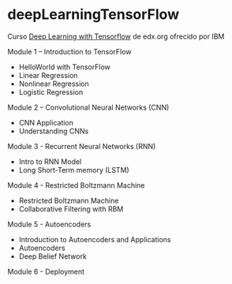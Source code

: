 # deepLearningTensorFlow
Curso [Deep Learning with Tensorflow](https://www.edx.org/es/course/deep-learning-with-tensorflow) de edx.org ofrecido por IBM

Module 1 – Introduction to TensorFlow

- HelloWorld with TensorFlow
- Linear Regression
- Nonlinear Regression
-  Logistic Regression

Module 2 – Convolutional Neural Networks (CNN)

- CNN Application
- Understanding CNNs 

Module 3 - Recurrent Neural Networks (RNN)

- Intro to RNN Model
- Long Short-Term memory (LSTM) 

Module 4 - Restricted Boltzmann Machine

- Restricted Boltzmann Machine
- Collaborative Filtering with RBM

Module 5 - Autoencoders

- Introduction to Autoencoders and Applications
- Autoencoders
- Deep Belief Network

Module 6 - Deployment
